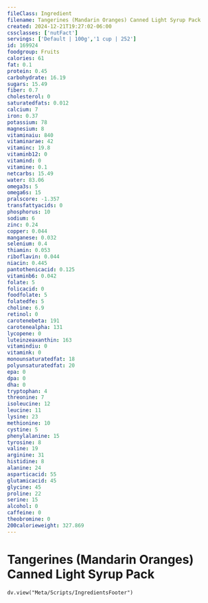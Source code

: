 ```yaml
---
fileClass: Ingredient
filename: Tangerines (Mandarin Oranges) Canned Light Syrup Pack
created: 2024-12-21T19:27:02-06:00
cssclasses: ['nutFact']
servings: ['Default | 100g','1 cup | 252']
id: 169924
foodgroup: Fruits
calories: 61
fat: 0.1
protein: 0.45
carbohydrate: 16.19
sugars: 15.49
fiber: 0.7
cholesterol: 0
saturatedfats: 0.012
calcium: 7
iron: 0.37
potassium: 78
magnesium: 8
vitaminaiu: 840
vitaminarae: 42
vitaminc: 19.8
vitaminb12: 0
vitamind: 0
vitamine: 0.1
netcarbs: 15.49
water: 83.06
omega3s: 5
omega6s: 15
pralscore: -1.357
transfattyacids: 0
phosphorus: 10
sodium: 6
zinc: 0.24
copper: 0.044
manganese: 0.032
selenium: 0.4
thiamin: 0.053
riboflavin: 0.044
niacin: 0.445
pantothenicacid: 0.125
vitaminb6: 0.042
folate: 5
folicacid: 0
foodfolate: 5
folatedfe: 5
choline: 6.9
retinol: 0
carotenebeta: 191
carotenealpha: 131
lycopene: 0
luteinzeaxanthin: 163
vitamindiu: 0
vitamink: 0
monounsaturatedfat: 18
polyunsaturatedfat: 20
epa: 0
dpa: 0
dha: 0
tryptophan: 4
threonine: 7
isoleucine: 12
leucine: 11
lysine: 23
methionine: 10
cystine: 5
phenylalanine: 15
tyrosine: 8
valine: 19
arginine: 31
histidine: 8
alanine: 24
asparticacid: 55
glutamicacid: 45
glycine: 45
proline: 22
serine: 15
alcohol: 0
caffeine: 0
theobromine: 0
200calorieweight: 327.869
---
```


# Tangerines (Mandarin Oranges) Canned Light Syrup Pack

```dataviewjs
dv.view("Meta/Scripts/IngredientsFooter")
```